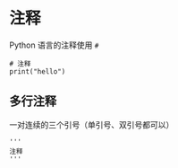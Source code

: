 # 注释

Python 语言的注释使用 `#`

```
# 注释
print("hello")
```

## 多行注释

一对连续的三个引号（单引号、双引号都可以）

```
'''
注释
'''
```